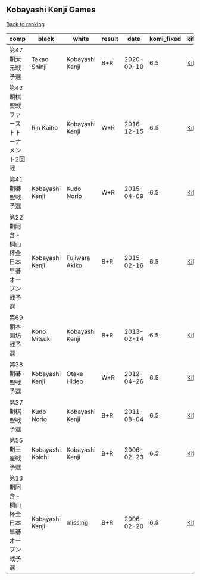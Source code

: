 ## Kobayashi Kenji Games

[Back to ranking](index.md)




| **comp** | **black** | **white** | **result** | **date** | **komi_fixed** | **kifu** | 
| --- | --- | --- | --- | --- | --- | --- |
| 第47期天元戦予選 | Takao Shinji | Kobayashi Kenji | B+R | 2020-09-10 | 6.5 | [Kifu](https://kifudepot.net/kifucontents.php?id=LT%2BSlQFxFaQkqSyzt5CNuA%3D%3D) | 
| 第42期棋聖戦　ファーストトーナメント2回戦 | Rin Kaiho | Kobayashi Kenji | W+R | 2016-12-15 | 6.5 | [Kifu](https://kifudepot.net/kifucontents.php?id=vxQbXjsdlVthHE%2FnB8EWug%3D%3D) | 
| 第41期碁聖戦予選 | Kobayashi Kenji | Kudo Norio | W+R | 2015-04-09 | 6.5 | [Kifu](https://kifudepot.net/kifucontents.php?id=XBAU1Lob%2FWz%2Bx258LZgVWg%3D%3D) | 
| 第22期阿含・桐山杯全日本早碁オープン戦予選 | Kobayashi Kenji | Fujiwara Akiko | B+R | 2015-02-16 | 6.5 | [Kifu](https://kifudepot.net/kifucontents.php?id=E1WmCdY6pnzjUw2WfB9nHA%3D%3D) | 
| 第69期本因坊戦予選 | Kono Mitsuki | Kobayashi Kenji | B+R | 2013-02-14 | 6.5 | [Kifu](https://kifudepot.net/kifucontents.php?id=P%2FUf%2BkInzIl5HrmL7wBIxw%3D%3D) | 
| 第38期碁聖戦予選 | Kobayashi Kenji | Otake Hideo | W+R | 2012-04-26 | 6.5 | [Kifu](https://kifudepot.net/kifucontents.php?id=mNlPgxXWf8%2Fz7UzpNhWbaw%3D%3D) | 
| 第37期棋聖戦予選 | Kudo Norio | Kobayashi Kenji | B+R | 2011-08-04 | 6.5 | [Kifu](https://kifudepot.net/kifucontents.php?id=Z4JpN9RynYkw3721m9PvtQ%3D%3D) | 
| 第55期王座戦予選 | Kobayashi Koichi | Kobayashi Kenji | B+R | 2006-02-23 | 6.5 | [Kifu](https://kifudepot.net/kifucontents.php?id=%2BtMbJGoAJA0EPpBvWKuGKg%3D%3D) | 
| 第13期阿含・桐山杯全日本早碁オープン戦予選 | Kobayashi Kenji | missing | B+R | 2006-02-20 | 6.5 | [Kifu](https://kifudepot.net/kifucontents.php?id=TlpuU%2FHGzpg9FEa%2FU%2FRsUQ%3D%3D) |




